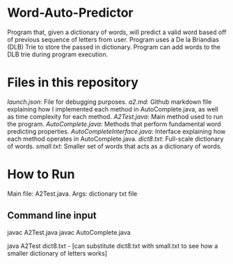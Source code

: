 # Word-Auto-Predictor
Program that, given a dictionary of words, will predict a valid word based off of previous sequence of letters from user. Program uses a De la Briandias (DLB) Trie to store the passed in dictionary. Program can add words to the DLB trie during program execution.

# Files in this repository

*launch.json*: File for debugging purposes.
*a2.md*: Github markdown file explaining how I implemented each method in AutoComplete.java, as well as time complexity for each method.
*A2Test.java*: Main method used to run the program.
*AutoComplete.java*: Methods that perform fundamental word predicting properties.
*AutoCompleteInterface.java*: Interface explaining how each method operates in AutoComplete.java.
*dict8.txt*: Full-scale dictionary of words.
*small.txt*: Smaller set of words that acts as a dictionary of words.

# How to Run

Main file: A2Test.java.
Args: dictionary txt file

## Command line input

javac A2Test.java
javac AutoComplete.java

java A2Test dict8.txt      - [can substitute dict8.txt with small.txt to see how a smaller dictionary of letters works]
